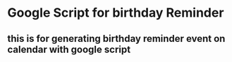 <link rel="shortcut icon" type="image/x-icon" href="favicon.ico">

# Google Script for birthday Reminder

## this is for generating birthday reminder event on calendar with google script

~~~alskdjf~~~
